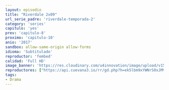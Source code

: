 ```yaml
---
layout: episodio
title: "Riverdale 2x09"
url_serie_padre: 'riverdale-temporada-2'
category: 'series'
capitulo: 'yes'
prev: 'capitulo-8'
proximo: 'capitulo-10'
anio: '2017'
sandbox: allow-same-origin allow-forms
idioma: 'Subtitulado'
reproductor: 'fembed'
calidad: 'Full HD'
image_banner: 'https://res.cloudinary.com/u4innovation/image/upload/v1565152608/maxresdefault-min_vy9nnj.jpg'
reproductores: ["https://api.cuevana3.io/rr/gd.php?h=ek5lbm9xYWNrS0xJMVp5b21KREk0dFBLbjVkaHhkRGdrOG1jbnBpUnhhS1YycGFDZXN2TXg5RFhxcW1IekpiU2xOQmdwWGl1MHNpbDA2UjhvTkt1b055U3FadVkyUT09"]
tags:
- Drama
---
```












